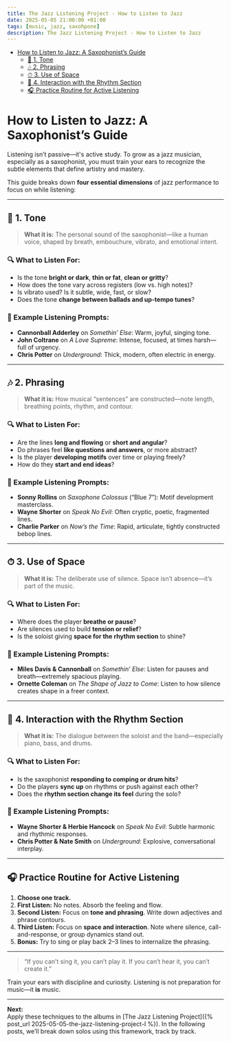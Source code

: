 ```yaml
---
title: The Jazz Listening Project - How to Listen to Jazz
date: 2025-05-05 21:00:00 +01:00
tags: [music, jazz, saxohpone]
description: The Jazz Listening Project - How to Listen to Jazz
---
```


- [How to Listen to Jazz: A Saxophonist’s Guide](#how-to-listen-to-jazz-a-saxophonists-guide)
  - [🎵 1. Tone](#-1-tone)
  - [🎶 2. Phrasing](#-2-phrasing)
  - [⏱ 3. Use of Space](#-3-use-of-space)
  - [🥁 4. Interaction with the Rhythm Section](#-4-interaction-with-the-rhythm-section)
  - [🎧 Practice Routine for Active Listening](#-practice-routine-for-active-listening)


# How to Listen to Jazz: A Saxophonist’s Guide

Listening isn’t passive—it's active study. To grow as a jazz musician, especially as a saxophonist, you must train your ears to recognize the subtle elements that define artistry and mastery.

This guide breaks down **four essential dimensions** of jazz performance to focus on while listening:

---

## 🎵 1. Tone

> **What it is:** The personal sound of the saxophonist—like a human voice, shaped by breath, embouchure, vibrato, and emotional intent.

### 🔍 What to Listen For:
- Is the tone **bright or dark**, **thin or fat**, **clean or gritty**?
- How does the tone vary across registers (low vs. high notes)?
- Is vibrato used? Is it subtle, wide, fast, or slow?
- Does the tone **change between ballads and up-tempo tunes**?

### 📝 Example Listening Prompts:
- **Cannonball Adderley** on *Somethin’ Else*: Warm, joyful, singing tone.
- **John Coltrane** on *A Love Supreme*: Intense, focused, at times harsh—full of urgency.
- **Chris Potter** on *Underground*: Thick, modern, often electric in energy.

---

## 🎶 2. Phrasing

> **What it is:** How musical “sentences” are constructed—note length, breathing points, rhythm, and contour.

### 🔍 What to Listen For:
- Are the lines **long and flowing** or **short and angular**?
- Do phrases feel **like questions and answers**, or more abstract?
- Is the player **developing motifs** over time or playing freely?
- How do they **start and end ideas**?

### 📝 Example Listening Prompts:
- **Sonny Rollins** on *Saxophone Colossus* (“Blue 7”): Motif development masterclass.
- **Wayne Shorter** on *Speak No Evil*: Often cryptic, poetic, fragmented lines.
- **Charlie Parker** on *Now’s the Time*: Rapid, articulate, tightly constructed bebop lines.

---

## ⏱ 3. Use of Space

> **What it is:** The deliberate use of silence. Space isn’t absence—it’s part of the music.

### 🔍 What to Listen For:
- Where does the player **breathe or pause**?
- Are silences used to build **tension or relief**?
- Is the soloist giving **space for the rhythm section** to shine?

### 📝 Example Listening Prompts:
- **Miles Davis & Cannonball** on *Somethin’ Else*: Listen for pauses and breath—extremely spacious playing.
- **Ornette Coleman** on *The Shape of Jazz to Come*: Listen to how silence creates shape in a freer context.

---

## 🥁 4. Interaction with the Rhythm Section

> **What it is:** The dialogue between the soloist and the band—especially piano, bass, and drums.

### 🔍 What to Listen For:
- Is the saxophonist **responding to comping or drum hits**?
- Do the players **sync up** on rhythms or push against each other?
- Does the **rhythm section change its feel** during the solo?

### 📝 Example Listening Prompts:
- **Wayne Shorter & Herbie Hancock** on *Speak No Evil*: Subtle harmonic and rhythmic responses.
- **Chris Potter & Nate Smith** on *Underground*: Explosive, conversational interplay.

---

## 🎧 Practice Routine for Active Listening

1. **Choose one track.**  
2. **First Listen:** No notes. Absorb the feeling and flow.  
3. **Second Listen:** Focus on **tone and phrasing**. Write down adjectives and phrase contours.  
4. **Third Listen:** Focus on **space and interaction**. Note where silence, call-and-response, or group dynamics stand out.  
5. **Bonus:** Try to sing or play back 2–3 lines to internalize the phrasing.

---

> “If you can’t sing it, you can’t play it. If you can’t hear it, you can’t create it.”

Train your ears with discipline and curiosity. Listening is not preparation for music—it **is** music.

---

**Next:**  
Apply these techniques to the albums in [The Jazz Listening Project]({% post_url 2025-05-05-the-jazz-listening-project-I %}). In the following posts, we’ll break down solos using this framework, track by track.
